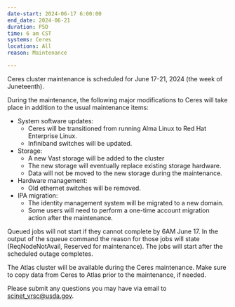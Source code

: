 ```yaml
---
date-start: 2024-06-17 6:00:00
end_date: 2024-06-21
duration: P5D
time: 6 am CST
systems: Ceres
locations: All
reason: Maintenance

---
```


Ceres cluster maintenance is scheduled for June 17-21, 2024 (the week of Juneteenth).

During the maintenance, the following major modifications to Ceres will take place in addition to the usual maintenance items:

* System software updates:
  * Ceres will be transitioned from running Alma Linux to Red Hat Enterprise Linux.
  * Infiniband switches will be updated.
* Storage:
  * A new Vast storage will be added to the cluster
  * The new storage will eventually replace existing storage hardware.
  * Data will not be moved to the new storage during the maintenance.
* Hardware management:
  * Old ethernet switches will be removed.
* IPA migration:
  * The identity management system will be migrated to a new domain.
  * Some users will need to perform a one-time account migration action after the maintenance.


Queued jobs will not start if they cannot complete by 6AM June 17. In the output of the squeue command the reason for those jobs will state (ReqNodeNotAvail, Reserved for maintenance). The jobs will start after the scheduled outage completes.

The Atlas cluster will be available during the Ceres maintenance. Make sure to copy data from Ceres to Atlas prior to the maintenance, if needed.

Please submit any questions you may have via email to [scinet_vrsc@usda.gov](scinet_vrsc@usda.gov).